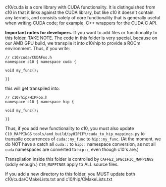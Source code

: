 c10/cuda is a core library with CUDA functionality.  It is distinguished
from c10 in that it links against the CUDA library, but like c10 it doesn't
contain any kernels, and consists solely of core functionality that is generally
useful when writing CUDA code; for example, C++ wrappers for the CUDA C API.

**Important notes for developers.** If you want to add files or functionality
to this folder, TAKE NOTE.  The code in this folder is very special,
because on our AMD GPU build, we transpile it into c10/hip to provide a
ROCm environment.  Thus, if you write:

```
// c10/cuda/CUDAFoo.h
namespace c10 { namespace cuda {

void my_func();

}}
```

this will get transpiled into:


```
// c10/hip/HIPFoo.h
namespace c10 { namespace hip {

void my_func();

}}
```

Thus, if you add new functionality to c10, you must also update `C10_MAPPINGS`
`tools/amd_build/pyHIPIFY/cuda_to_hip_mappings.py` to transpile
occurrences of `cuda::my_func` to `hip::my_func`.  (At the moment,
we do NOT have a catch all `cuda::` to `hip::` namespace conversion,
as not all `cuda` namespaces are converted to `hip::`, even though
c10's are.)

Transpilation inside this folder is controlled by `CAFFE2_SPECIFIC_MAPPINGS`
(oddly enough.)  `C10_MAPPINGS` apply to ALL source files.

If you add a new directory to this folder, you MUST update both
c10/cuda/CMakeLists.txt and c10/hip/CMakeLists.txt
